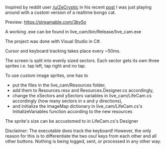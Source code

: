 Inspired by reddit user [/u/ZeCryptic](https://www.reddit.com/user/ZeCryptic) in his recent [post](https://www.reddit.com/r/osugame/comments/9gah62/i_made_a_bongo_cat_cam_for_osu_that_works_in_real/) I was just playing around with a custom version of a realtime bongo cat.

Preview: https://streamable.com/3by5o

A working .exe can be found in live_cam/bin/Release/live_cam.exe

The project was done with Visual Studio in C#.

Cursor and keyboard tracking takes place every \~50ms.

The screen is split into evenly sized sectors. Each sector gets its own three sprites i.e. tap left, tap right and no tap.

To use custom image sprites, one has to 
- put the files in the live_cam/Resources folder,
- add them to Resources.resx and Resources.Designer.cs accordingly,
- change the xSectors and ySectors variables in live_cam/LifeCam.cs accordingly (how many sectors in x and y directions),
- and initialize the imageMap dictionary in live_cam/LifeCam.cs's InitializeVariables function according to the new resources

The sprite's size can be accustomed to in LifeCam.cs's Designer


Disclaimer:
The executable does track the keyboard! However, the only reason for this is to differentiate the two osu! keys from each other and all other buttons.
Nothing is being logged, sent, or processed in any other way.